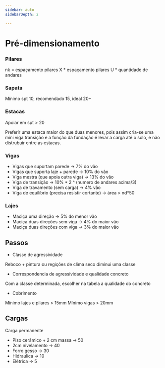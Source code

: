 ```yaml
---
sidebar: auto
sidebarDepth: 2

---
```


# Pré-dimensionamento 

### Pilares

nk = espaçamento pilares X * espaçamento pilares U * quantidade de andares

### Sapata 

Mínimo spt 10, recomendado 15, ideal 20+

### Estacas

Apoiar em spt > 20

Preferir uma estaca maior do que duas menores, pois assim cria-se uma mini viga transição e a função da fundação é levar a carga até o solo, e não distrubuir entre as estacas.

### Vigas

- Vigas que suportam parede -> 7% do vão
- Vigas que suporta laje + parede -> 10% do vão
- Viga mestra (que apoia outra viga) -> 13% do vão
- Viga de transição -> 10% * 2 ^ (numero de andares acima/3)
- Viga de travamento (sem carga) -> 4% vão
- Viga de equilíbrio (precisa resistir cortante) -> área > nd*50

### Lajes

- Maciça uma direção -> 5% do menor vão
- Maciça duas direções sem viga -> 4% do maior vão
- Maciça duas direções com viga -> 3% do maior vão


## Passos

- Classe de agressividade

Reboco + pintura ou regições de clima seco diminui uma classe

- Correspondencia de agressividade e qualidade concreto

Com a classe determinada, escolher na tabela a qualidade do concreto

- Cobrimento

Mínimo lajes e pilares > 15mm
Mínimo vigas > 20mm


## Cargas

Carga permanente

- Piso cerâmico + 2 cm massa -> 50
- 2cm nivelamento -> 40
- Forro gesso -> 30
- Hidraulica -> 10
- Elétrica -> 5
